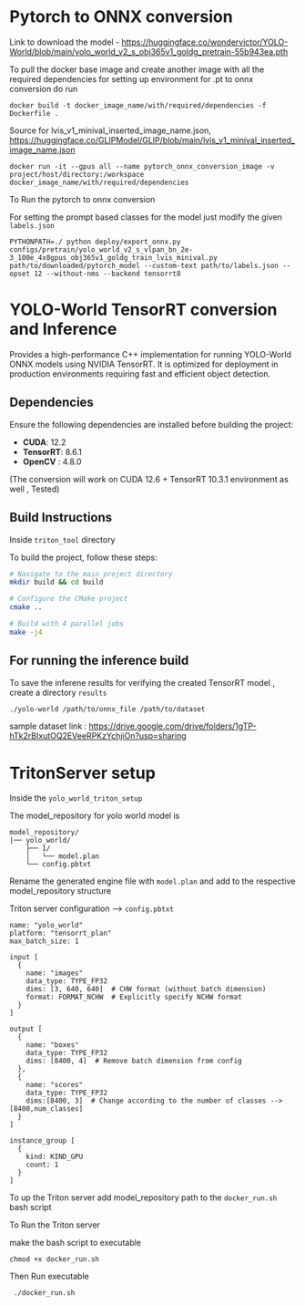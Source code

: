 # Pytorch to ONNX conversion

Link to download the model - https://huggingface.co/wondervictor/YOLO-World/blob/main/yolo_world_v2_s_obj365v1_goldg_pretrain-55b943ea.pth

To pull the docker base image and create another image with all the required dependencies for setting up environment for .pt to onnx conversion do run 

```
docker build -t docker_image_name/with/required/dependencies -f Dockerfile .
```
Source for lvis_v1_minival_inserted_image_name.json,  https://huggingface.co/GLIPModel/GLIP/blob/main/lvis_v1_minival_inserted_image_name.json

```
docker run -it --gpus all --name pytorch_onnx_conversion_image -v project/host/directory:/workspace docker_image_name/with/required/dependencies
```

To Run the pytorch to onnx conversion 


For setting the prompt based classes for the model just modify the given ``` labels.json ```

```
PYTHONPATH=./ python deploy/export_onnx.py configs/pretrain/yolo_world_v2_s_vlpan_bn_2e-3_100e_4x8gpus_obj365v1_goldg_train_lvis_minival.py path/to/downloaded/pytorch_model --custom-text path/to/labels.json --opset 12 --without-nms --backend tensorrt8
```

# YOLO-World TensorRT conversion and Inference

Provides a high-performance C++ implementation for running YOLO-World ONNX models using NVIDIA TensorRT. It is optimized for deployment in production environments requiring fast and efficient object detection.

## Dependencies

Ensure the following dependencies are installed before building the project:

- **CUDA**: 12.2  
- **TensorRT**: 8.6.1  
- **OpenCV** : 4.8.0

(The conversion will work on CUDA 12.6 + TensorRT 10.3.1 environment as well , Tested)

## Build Instructions

Inside ``` triton_tool ``` directory 

To build the project, follow these steps:

```bash
# Navigate to the main project directory
mkdir build && cd build

# Configure the CMake project
cmake ..

# Build with 4 parallel jobs
make -j4

```
## For running the inference build 

To save the inferene results for verifying the created TensorRT model , create a directory ``` results ```


```bash
./yolo-world /path/to/onnx_file /path/to/dataset
```

sample dataset link : https://drive.google.com/drive/folders/1gTP-hTk2rBIxutOQ2EVeeRPKzYchjiOn?usp=sharing


# TritonServer setup 

Inside the ```yolo_world_triton_setup```

The model_repository for yolo world model is 

```
model_repository/
|── yolo_world/
    ├── 1/
    │   └── model.plan
    └── config.pbtxt
```

Rename the generated engine file with ``` model.plan ``` and add to the respective model_repository structure 

Triton server configuration --> ```config.pbtxt```
```
name: "yolo_world"
platform: "tensorrt_plan"
max_batch_size: 1  

input [
  {
    name: "images"
    data_type: TYPE_FP32
    dims: [3, 640, 640]  # CHW format (without batch dimension)
    format: FORMAT_NCHW  # Explicitly specify NCHW format
  }
]

output [
  {
    name: "boxes"
    data_type: TYPE_FP32
    dims: [8400, 4]  # Remove batch dimension from config
  },
  {
    name: "scores"
    data_type: TYPE_FP32
    dims:[8400, 3]  # Change according to the number of classes --> [8400,num_classes]
  }
]

instance_group [
  {
    kind: KIND_GPU
    count: 1
  }
]

```

To up the Triton server add model_repository path to the ``` docker_run.sh ``` bash script 

To Run the Triton server

make the bash script to executable 
``` 
chmod +x docker_run.sh 
```

Then Run executable 

```
 ./docker_run.sh
```


